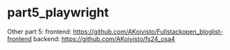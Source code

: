 # part5_playwright
 
Other part 5:
frontend: https://github.com/AKoivisto/Fullstackopen_bloglist-frontend
backend: https://github.com/AKoivisto/fs24_osa4
